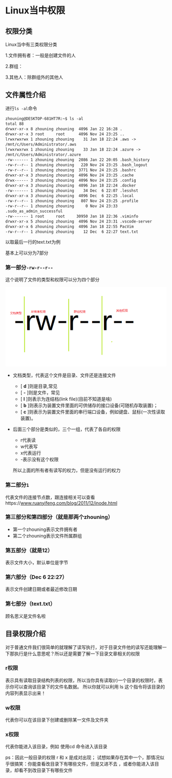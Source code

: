 # Linux当中权限

## 权限分类

Linux当中有三类权限分类

1.文件拥有者：一般是创建文件的人

2.群组：

3.其他人：除群组外的其他人

## 文件属性介绍

进行`ls -al`命令

```
zhouning@DESKTOP-681HT7R:~$ ls -al
total 88
drwxr-xr-x 8 zhouning zhouning  4096 Jan 22 16:28 .
drwxr-xr-x 3 root     root      4096 Nov 24 23:25 ..
lrwxrwxrwx 1 zhouning zhouning    31 Jan 18 22:24 .aws -> /mnt/c/Users/Administrator/.aws
lrwxrwxrwx 1 zhouning zhouning    33 Jan 18 22:24 .azure -> /mnt/c/Users/Administrator/.azure
-rw------- 1 zhouning zhouning  2086 Jan 22 20:05 .bash_history
-rw-r--r-- 1 zhouning zhouning   220 Nov 24 23:25 .bash_logout
-rw-r--r-- 1 zhouning zhouning  3771 Nov 24 23:25 .bashrc
drwxr-xr-x 3 zhouning zhouning  4096 Nov 24 23:25 .cache
drwx------ 3 zhouning zhouning  4096 Nov 24 23:25 .config
drwxr-xr-x 3 zhouning zhouning  4096 Jan 18 22:24 .docker
-rw------- 1 zhouning zhouning    34 Dec  6 22:07 .lesshst
drwxr-xr-x 3 zhouning zhouning  4096 Dec  6 22:25 .local
-rw-r--r-- 1 zhouning zhouning   807 Nov 24 23:25 .profile
-rw-r--r-- 1 zhouning zhouning     0 Nov 24 23:33 .sudo_as_admin_successful
-rw------- 1 root     root     30950 Jan 18 22:36 .viminfo
drwxr-xr-x 5 zhouning zhouning  4096 Nov 24 23:31 .vscode-server
drwxr-xr-x 6 zhouning zhouning  4096 Jan 18 22:55 PacVim
-rw-r--r-- 1 zhouning zhouning    12 Dec  6 22:27 text.txt
```

以取最后一行的text.txt为例

基本上可以分为7部分

### 第一部分`-rw-r--r--`

这个说明了文件的类型和权限可以分为四个部分

![无标题](%E7%AC%AC6%E7%AB%A0-%E6%9D%83%E9%99%90.assets/%E6%97%A0%E6%A0%87%E9%A2%98.png)

* 文档类型，代表这个文件是目录、文件还是连接文件

  * [ **d** ]则是目录,常见
  * [ **-** ]则是文件，常见
  * [ **l** ]则表示为连结档(link file)(目前不知道是啥)
  * [ **b** ]则表示为装置文件里面的可供储存的接口设备(可随机存取装置)；
  * [ **c** ]则表示为装置文件里面的串行端口设备，例如键盘、鼠标(一次性读取装置)。

* 后面三个部分是类似的，三个一组，代表了各自的权限

  * r代表读
  * w代表写
  * x代表运行
  * -表示没有这个权限

  所以上面的所有者有读写的权力，但是没有运行的权力

### 第二部分`1`

代表文件的连接节点数，跟连接相关可以查看https://www.ruanyifeng.com/blog/2011/12/inode.html



### 第三部分和第四部分（就是那两个zhouning）

* 第一个zhouning表示文件拥有者
* 第二个zhouning表示文件所属群组



### 第五部分（就是12）

表示文件大小，默认单位是字节

### 第六部分（Dec  6 22:27）

表示文件创建日期或者最近修改日期

### 第七部分（text.txt）

顾名思义是文件名啦

## 目录权限介绍

对于普通文件我们很简单的就理解了读写执行，对于目录文件他的读写还能理解一下那执行是什么意思呢？所以还是需要了解一下目录文章相关的权限

### r权限

表示具有读取目录结构列表的权限，所以当你具有读取(r)一个目录的权限时，表示你可以查询该目录下的文件名数据。 所以你就可以利用 ls 这个指令将该目录的内容列表显示出来！

### w权限

代表你可以在该目录下创建或删除某一文件及文件夹

### x权限

代表你能进入该目录，例如 使用cd 命令进入该目录

ps：因此一般目录的权限 r 和 x 是成对出现； 试想如果存在其中一个，那情况似乎很搞笑：你能查看改目录下有哪些文件，但是又进不去 ，或者你能进入该目录，却看不到改目录下有哪些文件







